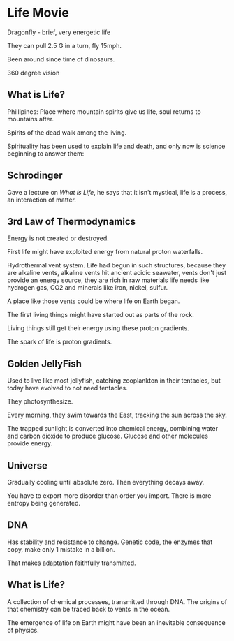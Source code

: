 # Life Movie

Dragonfly - brief, very energetic life

They can pull 2.5 G in a turn, fly 15mph.

Been around since time of dinosaurs.

360 degree vision

## What is Life?

Phillipines: Place where mountain spirits give us life, soul returns to mountains after.

Spirits of the dead walk among the living.

Spirituality has been used to explain life and death, and only now is science beginning to answer them:

## Schrodinger

Gave a lecture on *What is Life*, he says that it isn't mystical, life is a process, an interaction of matter.

## 3rd Law of Thermodynamics

Energy is not created or destroyed.

First life might have exploited energy from natural proton waterfalls.

Hydrothermal vent system. Life had begun in such structures, because they are alkaline vents, alkaline vents hit ancient acidic seawater, vents don't just provide an energy source, they are rich in raw materials life needs like hydrogen gas, CO2 and minerals like iron, nickel, sulfur.

A place like those vents could be where life on Earth began.

The first living things might have started out as parts of the rock.

Living things still get their energy using these proton gradients.

The spark of life is proton gradients.

## Golden JellyFish

Used to live like most jellyfish, catching zooplankton in their tentacles, but today have evolved to not need tentacles.

They photosynthesize.

Every morning, they swim towards the East, tracking the sun across the sky.

The trapped sunlight is converted into chemical energy, combining water and carbon dioxide to produce glucose. Glucose and other molecules provide energy.

## Universe

Gradually cooling until absolute zero. Then everything decays away.

You have to export more disorder than order you import. There is more entropy being generated.

## DNA

Has stability and resistance to change. Genetic code, the enzymes that copy, make only 1 mistake in a billion.

That makes adaptation faithfully transmitted.

## What is Life?

A collection of chemical processes, transmitted through DNA. The origins of that chemistry can be traced back to vents in the ocean.

The emergence of life on Earth might have been an inevitable consequence of physics.
